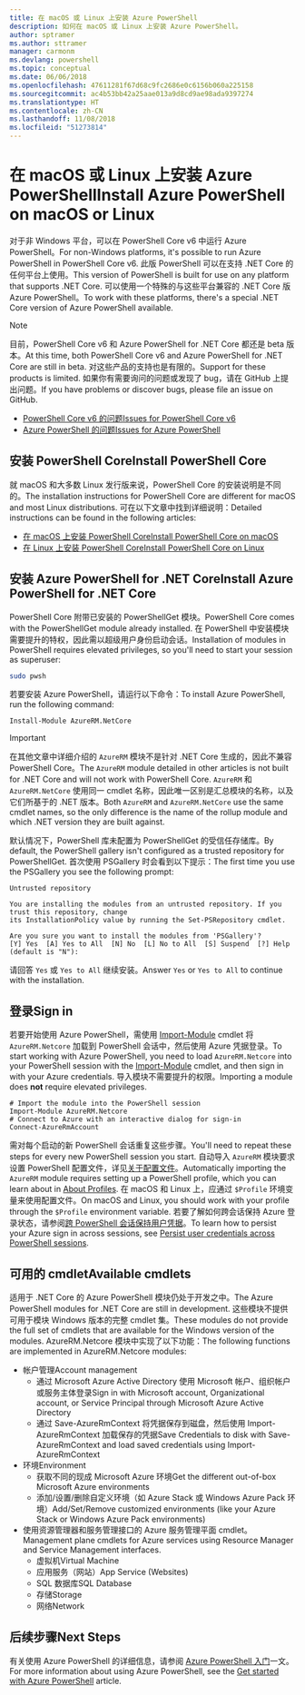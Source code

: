 ```yaml
---
title: 在 macOS 或 Linux 上安装 Azure PowerShell
description: 如何在 macOS 或 Linux 上安装 Azure PowerShell。
author: sptramer
ms.author: sttramer
manager: carmonm
ms.devlang: powershell
ms.topic: conceptual
ms.date: 06/06/2018
ms.openlocfilehash: 47611281f67d68c9fc2686e0c6156b060a225158
ms.sourcegitcommit: ac4b53bb42a25aae013a9d8cd9ae98ada9397274
ms.translationtype: HT
ms.contentlocale: zh-CN
ms.lasthandoff: 11/08/2018
ms.locfileid: "51273814"
---
```

# <a name="install-azure-powershell-on-macos-or-linux"></a><span data-ttu-id="95cc9-103">在 macOS 或 Linux 上安装 Azure PowerShell</span><span class="sxs-lookup"><span data-stu-id="95cc9-103">Install Azure PowerShell on macOS or Linux</span></span>

<span data-ttu-id="95cc9-104">对于非 Windows 平台，可以在 PowerShell Core v6 中运行 Azure PowerShell。</span><span class="sxs-lookup"><span data-stu-id="95cc9-104">For non-Windows platforms, it's possible to run Azure PowerShell in PowerShell Core v6.</span></span> <span data-ttu-id="95cc9-105">此版 PowerShell 可以在支持 .NET Core 的任何平台上使用。</span><span class="sxs-lookup"><span data-stu-id="95cc9-105">This version of PowerShell is built for use on any platform that supports .NET Core.</span></span> <span data-ttu-id="95cc9-106">可以使用一个特殊的与这些平台兼容的 .NET Core 版 Azure PowerShell。</span><span class="sxs-lookup"><span data-stu-id="95cc9-106">To work with these platforms, there's a special .NET Core version of Azure PowerShell available.</span></span>

> [!NOTE]
> <span data-ttu-id="95cc9-107">目前，PowerShell Core v6 和 Azure PowerShell for .NET Core 都还是 beta 版本。</span><span class="sxs-lookup"><span data-stu-id="95cc9-107">At this time, both PowerShell Core v6 and Azure PowerShell for .NET Core are still in beta.</span></span>
> <span data-ttu-id="95cc9-108">对这些产品的支持也是有限的。</span><span class="sxs-lookup"><span data-stu-id="95cc9-108">Support for these products is limited.</span></span> <span data-ttu-id="95cc9-109">如果你有需要询问的问题或发现了 bug，请在 GitHub 上提出问题。</span><span class="sxs-lookup"><span data-stu-id="95cc9-109">If you have problems or discover bugs, please file an issue on GitHub.</span></span>
>
> * [<span data-ttu-id="95cc9-110">PowerShell Core v6 的问题</span><span class="sxs-lookup"><span data-stu-id="95cc9-110">Issues for PowerShell Core v6</span></span>](https://github.com/PowerShell/PowerShell/issues)
> * [<span data-ttu-id="95cc9-111">Azure PowerShell 的问题</span><span class="sxs-lookup"><span data-stu-id="95cc9-111">Issues for Azure PowerShell</span></span>](https://github.com/azure/azure-docs-powershell/issues)

## <a name="install-powershell-core"></a><span data-ttu-id="95cc9-112">安装 PowerShell Core</span><span class="sxs-lookup"><span data-stu-id="95cc9-112">Install PowerShell Core</span></span>

<span data-ttu-id="95cc9-113">就 macOS 和大多数 Linux 发行版来说，PowerShell Core 的安装说明是不同的。</span><span class="sxs-lookup"><span data-stu-id="95cc9-113">The installation instructions for PowerShell Core are different for macOS and most Linux distributions.</span></span>
<span data-ttu-id="95cc9-114">可在以下文章中找到详细说明：</span><span class="sxs-lookup"><span data-stu-id="95cc9-114">Detailed instructions can be found in the following articles:</span></span>

* [<span data-ttu-id="95cc9-115">在 macOS 上安装 PowerShell Core</span><span class="sxs-lookup"><span data-stu-id="95cc9-115">Install PowerShell Core on macOS</span></span>](/powershell/scripting/setup/installing-powershell-core-on-macos)
* [<span data-ttu-id="95cc9-116">在 Linux 上安装 PowerShell Core</span><span class="sxs-lookup"><span data-stu-id="95cc9-116">Install PowerShell Core on Linux</span></span>](/powershell/scripting/setup/installing-powershell-core-on-linux)

## <a name="install-azure-powershell-for-net-core"></a><span data-ttu-id="95cc9-117">安装 Azure PowerShell for .NET Core</span><span class="sxs-lookup"><span data-stu-id="95cc9-117">Install Azure PowerShell for .NET Core</span></span>

<span data-ttu-id="95cc9-118">PowerShell Core 附带已安装的 PowerShellGet 模块。</span><span class="sxs-lookup"><span data-stu-id="95cc9-118">PowerShell Core comes with the PowerShellGet module already installed.</span></span> <span data-ttu-id="95cc9-119">在 PowerShell 中安装模块需要提升的特权，因此需以超级用户身份启动会话。</span><span class="sxs-lookup"><span data-stu-id="95cc9-119">Installation of modules in PowerShell requires elevated privileges, so you'll need to start your session as superuser:</span></span>

```bash
sudo pwsh
```

<span data-ttu-id="95cc9-120">若要安装 Azure PowerShell，请运行以下命令：</span><span class="sxs-lookup"><span data-stu-id="95cc9-120">To install Azure PowerShell, run the following command:</span></span>

```powershell-interactive
Install-Module AzureRM.NetCore
```

> [!IMPORTANT]
> <span data-ttu-id="95cc9-121">在其他文章中详细介绍的 `AzureRM` 模块不是针对 .NET Core 生成的，因此不兼容 PowerShell Core。</span><span class="sxs-lookup"><span data-stu-id="95cc9-121">The `AzureRM` module detailed in other articles is not built for .NET Core and will not work with PowerShell Core.</span></span> <span data-ttu-id="95cc9-122">`AzureRM` 和 `AzureRM.NetCore` 使用同一 cmdlet 名称，因此唯一区别是汇总模块的名称，以及它们所基于的 .NET 版本。</span><span class="sxs-lookup"><span data-stu-id="95cc9-122">Both `AzureRM` and `AzureRM.NetCore` use the same cmdlet names, so the only difference is the name of the rollup module and which .NET version they are built against.</span></span>

<span data-ttu-id="95cc9-123">默认情况下，PowerShell 库未配置为 PowerShellGet 的受信任存储库。</span><span class="sxs-lookup"><span data-stu-id="95cc9-123">By default, the PowerShell gallery isn't configured as a trusted repository for PowerShellGet.</span></span> <span data-ttu-id="95cc9-124">首次使用 PSGallery 时会看到以下提示：</span><span class="sxs-lookup"><span data-stu-id="95cc9-124">The first time you use the PSGallery you see the following prompt:</span></span>

```output
Untrusted repository

You are installing the modules from an untrusted repository. If you trust this repository, change
its InstallationPolicy value by running the Set-PSRepository cmdlet.

Are you sure you want to install the modules from 'PSGallery'?
[Y] Yes  [A] Yes to All  [N] No  [L] No to All  [S] Suspend  [?] Help (default is "N"):
```

<span data-ttu-id="95cc9-125">请回答 `Yes` 或 `Yes to All` 继续安装。</span><span class="sxs-lookup"><span data-stu-id="95cc9-125">Answer `Yes` or `Yes to All` to continue with the installation.</span></span>

## <a name="sign-in"></a><span data-ttu-id="95cc9-126">登录</span><span class="sxs-lookup"><span data-stu-id="95cc9-126">Sign in</span></span>

<span data-ttu-id="95cc9-127">若要开始使用 Azure PowerShell，需使用 [Import-Module](/powershell/module/Microsoft.PowerShell.Core/Import-Module) cmdlet 将 `AzureRM.Netcore` 加载到 PowerShell 会话中，然后使用 Azure 凭据登录。</span><span class="sxs-lookup"><span data-stu-id="95cc9-127">To start working with Azure PowerShell, you need to load `AzureRM.Netcore` into your PowerShell session with the [Import-Module](/powershell/module/Microsoft.PowerShell.Core/Import-Module) cmdlet, and then sign in with your Azure credentials.</span></span> <span data-ttu-id="95cc9-128">导入模块不需要提升的权限。</span><span class="sxs-lookup"><span data-stu-id="95cc9-128">Importing a module does __not__ require elevated privileges.</span></span>

```powershell-interactive
# Import the module into the PowerShell session
Import-Module AzureRM.Netcore
# Connect to Azure with an interactive dialog for sign-in
Connect-AzureRmAccount
```

<span data-ttu-id="95cc9-129">需对每个启动的新 PowerShell 会话重复这些步骤。</span><span class="sxs-lookup"><span data-stu-id="95cc9-129">You'll need to repeat these steps for every new PowerShell session you start.</span></span> <span data-ttu-id="95cc9-130">自动导入 `AzureRM` 模块要求设置 PowerShell 配置文件，详见[关于配置文件](/powershell/module/microsoft.powershell.core/about/about_profiles)。</span><span class="sxs-lookup"><span data-stu-id="95cc9-130">Automatically importing the `AzureRM` module requires setting up a PowerShell profile, which you can learn about in [About Profiles](/powershell/module/microsoft.powershell.core/about/about_profiles).</span></span>
<span data-ttu-id="95cc9-131">在 macOS 和 Linux 上，应通过 `$Profile` 环境变量来使用配置文件。</span><span class="sxs-lookup"><span data-stu-id="95cc9-131">On macOS and Linux, you should work with your profile through the `$Profile` environment variable.</span></span> <span data-ttu-id="95cc9-132">若要了解如何跨会话保持 Azure 登录状态，请参阅[跨 PowerShell 会话保持用户凭据](context-persistence.md)。</span><span class="sxs-lookup"><span data-stu-id="95cc9-132">To learn how to persist your Azure sign in across sessions, see [Persist user credentials across PowerShell sessions](context-persistence.md).</span></span>

## <a name="available-cmdlets"></a><span data-ttu-id="95cc9-133">可用的 cmdlet</span><span class="sxs-lookup"><span data-stu-id="95cc9-133">Available cmdlets</span></span>

<span data-ttu-id="95cc9-134">适用于 .NET Core 的 Azure PowerShell 模块仍处于开发之中。</span><span class="sxs-lookup"><span data-stu-id="95cc9-134">The Azure PowerShell modules for .NET Core are still in development.</span></span> <span data-ttu-id="95cc9-135">这些模块不提供可用于模块 Windows 版本的完整 cmdlet 集。</span><span class="sxs-lookup"><span data-stu-id="95cc9-135">These modules do not provide the full set of cmdlets that are available for the Windows version of the modules.</span></span> <span data-ttu-id="95cc9-136">AzureRM.Netcore 模块中实现了以下功能：</span><span class="sxs-lookup"><span data-stu-id="95cc9-136">The following functions are implemented in AzureRM.Netcore modules:</span></span>

* <span data-ttu-id="95cc9-137">帐户管理</span><span class="sxs-lookup"><span data-stu-id="95cc9-137">Account management</span></span>
  * <span data-ttu-id="95cc9-138">通过 Microsoft Azure Active Directory 使用 Microsoft 帐户、组织帐户或服务主体登录</span><span class="sxs-lookup"><span data-stu-id="95cc9-138">Sign in with Microsoft account, Organizational account, or Service Principal through Microsoft Azure Active Directory</span></span>
  * <span data-ttu-id="95cc9-139">通过 Save-AzureRmContext 将凭据保存到磁盘，然后使用 Import-AzureRmContext 加载保存的凭据</span><span class="sxs-lookup"><span data-stu-id="95cc9-139">Save Credentials to disk with Save-AzureRmContext and load saved credentials using Import-AzureRmContext</span></span>
* <span data-ttu-id="95cc9-140">环境</span><span class="sxs-lookup"><span data-stu-id="95cc9-140">Environment</span></span>
  * <span data-ttu-id="95cc9-141">获取不同的现成 Microsoft Azure 环境</span><span class="sxs-lookup"><span data-stu-id="95cc9-141">Get the different out-of-box Microsoft Azure environments</span></span>
  * <span data-ttu-id="95cc9-142">添加/设置/删除自定义环境（如 Azure Stack 或 Windows Azure Pack 环境）</span><span class="sxs-lookup"><span data-stu-id="95cc9-142">Add/Set/Remove customized environments (like your Azure Stack or Windows Azure Pack environments)</span></span>
* <span data-ttu-id="95cc9-143">使用资源管理器和服务管理接口的 Azure 服务管理平面 cmdlet。</span><span class="sxs-lookup"><span data-stu-id="95cc9-143">Management plane cmdlets for Azure services using Resource Manager and Service Management interfaces.</span></span>
  * <span data-ttu-id="95cc9-144">虚拟机</span><span class="sxs-lookup"><span data-stu-id="95cc9-144">Virtual Machine</span></span>
  * <span data-ttu-id="95cc9-145">应用服务（网站）</span><span class="sxs-lookup"><span data-stu-id="95cc9-145">App Service (Websites)</span></span>
  * <span data-ttu-id="95cc9-146">SQL 数据库</span><span class="sxs-lookup"><span data-stu-id="95cc9-146">SQL Database</span></span>
  * <span data-ttu-id="95cc9-147">存储</span><span class="sxs-lookup"><span data-stu-id="95cc9-147">Storage</span></span>
  * <span data-ttu-id="95cc9-148">网络</span><span class="sxs-lookup"><span data-stu-id="95cc9-148">Network</span></span>

## <a name="next-steps"></a><span data-ttu-id="95cc9-149">后续步骤</span><span class="sxs-lookup"><span data-stu-id="95cc9-149">Next Steps</span></span>

<span data-ttu-id="95cc9-150">有关使用 Azure PowerShell 的详细信息，请参阅 [Azure PowerShell 入门](get-started-azureps.md)一文。</span><span class="sxs-lookup"><span data-stu-id="95cc9-150">For more information about using Azure PowerShell, see the [Get started with Azure PowerShell](get-started-azureps.md) article.</span></span>
